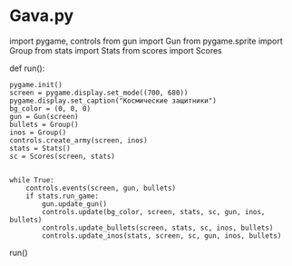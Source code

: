 # Gava.py
import pygame, controls
from gun import Gun
from pygame.sprite import Group
from stats import Stats
from scores import Scores

def run():

    pygame.init()
    screen = pygame.display.set_mode((700, 680))
    pygame.display.set_caption("Космические защитники")
    bg_color = (0, 0, 0)
    gun = Gun(screen)
    bullets = Group()
    inos = Group()
    controls.create_army(screen, inos)
    stats = Stats()
    sc = Scores(screen, stats)


    while True:
        controls.events(screen, gun, bullets)
        if stats.run_game:
            gun.update_gun()
            controls.update(bg_color, screen, stats, sc, gun, inos, bullets)
            controls.update_bullets(screen, stats, sc, inos, bullets)
            controls.update_inos(stats, screen, sc, gun, inos, bullets)

run()
